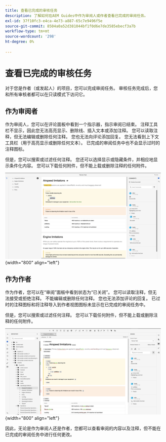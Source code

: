 ```yaml
---
title: 查看已完成的审核任务
description: 了解如何在AEM Guides中作为审阅人或作者查看已完成的审阅任务。
exl-id: 37f10fc3-e4ca-4e73-a887-65c7e9496f5e
source-git-commit: 8504a0a52d381044bf1f0d6e7de3585ebecf3a7b
workflow-type: tm+mt
source-wordcount: '298'
ht-degree: 0%

---
```


# 查看已完成的审核任务

对于您是作者（或发起人）的项目，您可以完成审阅任务。 审核任务完成后，您和所有审核者都可以在只读模式下访问它。

## 作为审阅者

作为审阅人，您可以在评论面板中看到一个指示器，指示审阅已结束。 注释工具栏不显示，因此您无法高亮显示、删除线、插入文本或添加注释。 您可以读取注释，但无法编辑或删除任何注释。 您也无法向评论添加回复。 您无法看到上下文工具栏（用于高亮显示或删除任何文本）。 已完成的审阅任务中也不会显示过时的注释图标。

但是，您可以搜索或过滤任何注释。 您还可以选择显示或隐藏条件，并相应地显示条件化内容。 您可以下载任何附件，但不能上载或删除注释的任何附件。

![](images/complete-task-reviewer.png){width="800" align="left"}


## 作为作者

作为作者，您可以在“审阅”面板中看到状态为“已关闭”。 您可以读取注释，但无法接受或拒绝注释。 不能编辑或删除任何注释。 您也无法添加评论的回复。 已过时的注释图标和将注释导入到作者视图图标未显示在已完成的审阅任务中。

但是，您可以搜索或过滤任何注释。 您可以下载任何附件，但不能上载或删除注释的任何附件。

![](images/completed-task-author.png){width="800" align="left"}

因此，无论是作为审阅人还是作者，您都可以查看审阅的内容以及注释，但不能在已完成的审阅任务中进行任何更改。
